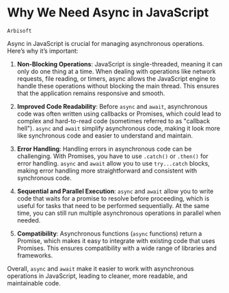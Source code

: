 # Why We Need Async in JavaScript

`Arbisoft`

Async in JavaScript is crucial for managing asynchronous operations. Here’s why it’s important:

1. **Non-Blocking Operations**: 
   JavaScript is single-threaded, meaning it can only do one thing at a time. When dealing with operations like network requests, file reading, or timers, async allows the JavaScript engine to handle these operations without blocking the main thread. This ensures that the application remains responsive and smooth.

2. **Improved Code Readability**: 
   Before `async` and `await`, asynchronous code was often written using callbacks or Promises, which could lead to complex and hard-to-read code (sometimes referred to as "callback hell"). `async` and `await` simplify asynchronous code, making it look more like synchronous code and easier to understand and maintain.

3. **Error Handling**: 
   Handling errors in asynchronous code can be challenging. With Promises, you have to use `.catch()` or `.then()` for error handling. `async` and `await` allow you to use `try...catch` blocks, making error handling more straightforward and consistent with synchronous code.

4. **Sequential and Parallel Execution**: 
   `async` and `await` allow you to write code that waits for a promise to resolve before proceeding, which is useful for tasks that need to be performed sequentially. At the same time, you can still run multiple asynchronous operations in parallel when needed.

5. **Compatibility**: 
   Asynchronous functions (`async` functions) return a Promise, which makes it easy to integrate with existing code that uses Promises. This ensures compatibility with a wide range of libraries and frameworks.

Overall, `async` and `await` make it easier to work with asynchronous operations in JavaScript, leading to cleaner, more readable, and maintainable code.

